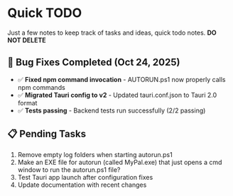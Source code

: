 # Quick TODO
Just a few notes to keep track of tasks and ideas, quick todo notes. 
**DO NOT DELETE**

## 🔧 Bug Fixes Completed (Oct 24, 2025)
- ✅ **Fixed npm command invocation** - AUTORUN.ps1 now properly calls npm commands
- ✅ **Migrated Tauri config to v2** - Updated tauri.conf.json to Tauri 2.0 format
- ✅ **Tests passing** - Backend tests run successfully (2/2 passing)

## 📋 Pending Tasks

1. Remove empty log folders when starting autorun.ps1
2. Make an EXE file for autorun (called MyPal.exe) that just opens a cmd window to run the autorun.ps1 file?
3. Test Tauri app launch after configuration fixes
4. Update documentation with recent changes